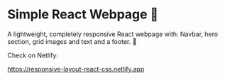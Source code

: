 # Simple React Webpage 🚀

A lightweight, completely responsive React webpage with: Navbar, hero section, grid images and text and a footer. 🌟

Check on Netlify:

https://responsive-layout-react-css.netlify.app

